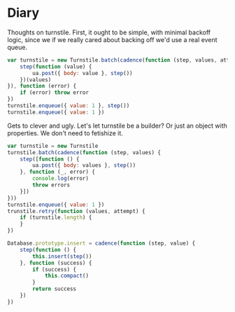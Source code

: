# Diary

Thoughts on turnstile. First, it ought to be simple, with minimal backoff logic,
since we if we really cared about backing off we'd use a real event queue.

```javascript
var turnstile = new Turnstile.batch(cadence(function (step, values, attept) {
    step(function (value) {
        ua.post({ body: value }, step())
    })(values)
}), function (error) {
    if (error) throw error
})
turnstile.enqueue({ value: 1 }, step())
turnstile.enqueue({ value: 1 })
```
Gets to clever and ugly. Let's let turnstile be a builder? Or just an object
with properties. We don't need to fetishize it.

```javascript
var turnstile = new Turnstile
turnstile.batch(cadence(function (step, values) {
    step([function () {
        ua.post({ body: values }, step())
    }, function (_, error) {
        console.log(error)
        throw errors
    }])
}))
turnstile.enqueue({ value: 1 })
trunstile.retry(function (values, attempt) {
    if (turnstile.length) {
    }
})

Database.prototype.insert = cadence(function (step, value) {
    step(function () {
        this.insert(step())
    }, function (success) {
        if (success) {
            this.compact()
        }
        return success
    })
})
```
